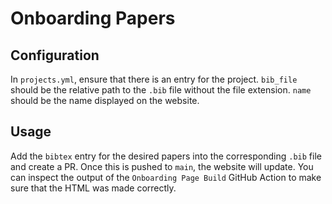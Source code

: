 # Onboarding Papers
## Configuration
In `projects.yml`, ensure that there is an entry for the project. `bib_file` should be the relative path to the `.bib` file without the file extension.  `name` should be the name displayed on the website.

## Usage
Add the `bibtex` entry for the desired papers into the corresponding `.bib` file and create a PR.  Once this is pushed to `main`, the website will update. You can inspect the output of the `Onboarding Page Build` GitHub Action to make sure that the HTML was made correctly.
